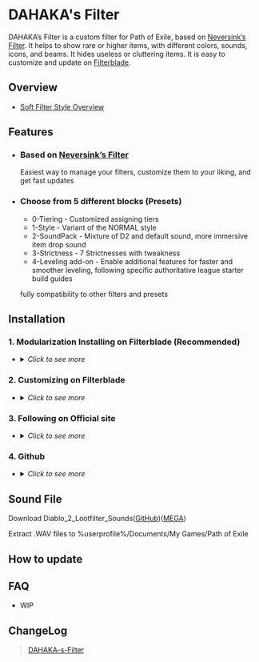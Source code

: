
# DAHAKA's Filter

DAHAKA’s Filter is a custom filter for Path of Exile, based on [Neversink’s Filter](https://github.com/NeverSinkDev/NeverSink-Filter). It helps to show rare or higher items, with different colors, sounds, icons, and beams. It hides useless or cluttering items. It is easy to customize and update on [Filterblade](https://www.filterblade.xyz/).

## Overview
- [Soft Filter Style Overview](https://github.com/FKPX3118/DAHAKA-s-Filter/blob/main/Filter%20Overview%203.22.png)
  
## Features
- ### Based on [Neversink’s Filter](https://github.com/NeverSinkDev/NeverSink-Filter)
  Easiest way to manage your filters, customize them to your liking, and get fast updates
- ### Choose from 5 different blocks (Presets)
  * 0-Tiering - Customized assigning tiers
  * 1-Style - Variant of the NORMAL style
  * 2-SoundPack - Mixture of D2 and default sound, more immersive item drop sound
  * 3-Strictness - 7 Strictnesses with tweakness 
  * 4-Leveling add-on - Enable additional features for faster and smoother leveling, following specific authoritative league starter build guides
  
  fully compatibility to other filters and presets

## Installation

### 1. Modularization Installing on Filterblade (Recommended)

- <details>
  <summary><i>Click to see more</i></summary>
  
  ### Step 1
  Visit the [FilterBlade](https://www.filterblade.xyz/) and log in with your account. If you don’t have an account, you can create one for free by linking your Path of Exile account.
  
  <img src="https://github.com/FKPX3118/DAHAKA-s-Filter/assets/16643996/2472cdd3-a559-43fa-8c1d-20d818309a86" alt="Image" width="400">
  
  ### Step 2
  On the FilterBlade homepage, you can choose to load your own filter or use Neversink’s stable version, which is the default option. You can also select the strictness level of the filter, which determines how much loot is shown or hidden. The higher the strictness, the less loot you will see, but the more valuable it will be.
  
  <img src="https://github.com/FKPX3118/DAHAKA-s-Filter/assets/16643996/303d419a-c366-4be3-94fe-538b102b1078" alt="Image" width="400">

  ### Step 3
  To apply DAHAKA’s presets, go to the Overview tab and click on Presets.
  
  <img src="https://github.com/FKPX3118/DAHAKA-s-Filter/assets/16643996/644508bf-f327-4760-b698-e537e22d65c7" alt="Image" width="400">

  Then, click on Public and enter “FKPX3118” in the By Author field. Click on Search to find DAHAKA’s presets.

  <img src="https://github.com/FKPX3118/DAHAKA-s-Filter/assets/16643996/dc588fcf-c935-4e69-b0d5-76f5716f273c" alt="Image" width="400">
  
  ### Step 4
  You will see a list of presets that you can add to your filter. They are: 0-Tiering, 1-Style, 2-SoundPack, 3-Strictness, 4-Leveling add-on

  All are optional. You can add any or all of these presets to your filter by clicking add. After you have added the presets you want, click on Apply to confirm your changes.

  Note: If you want to use the strictness preset, make sure to select the same strictness level as the one you chose in Step 2. Otherwise, your filter may not work as intended.
  
  Note: If you want to add multiple presets, you need to add them in order from 0 to 4. This will ensure that the presets are applied correctly and do not conflict with each other.

  For uninstalling, click remove
  
  <img src="https://github.com/FKPX3118/DAHAKA-s-Filter/assets/16643996/2c41f766-64e8-46bf-a4d9-14600dd05f3f" alt="Image" width="400">

  ### Step 5
  SAVE & EXPORT -> Sync or download locally to %userprofile%/Documents/My Games/Path of Exile
  
  In game Option, choose the filter you want

  <img src="https://github.com/FKPX3118/DAHAKA-s-Filter/assets/16643996/260e6486-7d54-4ed8-b1ea-91e9172ecb8b" alt="Image" width="400">
  
</details>


### 2. Customizing on Filterblade

- <details>
  <summary><i>Click to see more</i></summary>
  
  ### Preload Filter for customizing
  - [DAHAKA-s-Filter-00-SOFT](https://www.filterblade.xyz/?profile=FKPX3118&saveState=JANSMYGTZWBX2P&platform=pc&isPreset=false)
  - [DAHAKA-s-Filter-01-REGULAR](https://www.filterblade.xyz/?profile=FKPX3118&saveState=85WR7T0C6CAR10&platform=pc&isPreset=false)
  - [DAHAKA-s-Filter-02-SEMI-STRICT](https://www.filterblade.xyz/?profile=FKPX3118&saveState=3R0ZV50CYDOT8B&platform=pc&isPreset=false)
  - [DAHAKA-s-Filter-03-STRICT](https://www.filterblade.xyz/?profile=FKPX3118&saveState=T3CO19ZXDEUBPT&platform=pc&isPreset=false)
  - [DAHAKA-s-Filter-04-VERY STRICT](https://www.filterblade.xyz/?profile=FKPX3118&saveState=1EALH7YPPUXH3J&platform=pc&isPreset=false)
  - [DAHAKA-s-Filter-05-UBER STRICT](https://www.filterblade.xyz/?profile=FKPX3118&saveState=G6EUQWGR6JL6AQ&platform=pc&isPreset=false)
  - [DAHAKA-s-Filter-06-UBER PLUS](https://www.filterblade.xyz/?profile=FKPX3118&saveState=R9ZGUCSINV2YI3&platform=pc&isPreset=false)
  
  
  ### not including soundpack, leveling add-on
</details>


### 3. Following on Official site

- <details>
  <summary><i>Click to see more</i></summary>
  
  ### new players only
  [Official Item Filter](https://www.pathofexile.com/account/view-profile/FKPX3118/item-filters)

  ### not including soundpack, leveling add-on

</details>


### 4. Github

- <details>
  <summary><i>Click to see more</i></summary>
  
  ### devs only
  The filters from GitHub do NOT auto-update, check commit
  
  ### not including soundpack, leveling add-on
  
</details>

## Sound File
Download Diablo_2_Lootfilter_Sounds([GitHub](https://raw.githubusercontent.com/FKPX3118/DAHAKA-s-Filter/main/Diablo_2_Lootfilter_Sounds.zip))([MEGA](https://mega.nz/file/8YRC3JQR#fe9REHw8__V8100QRhYGNY88t4JWHNJFBEU5hFQ7hxA))

Extract .WAV files to %userprofile%/Documents/My Games/Path of Exile

## How to update


## FAQ
- WIP

## ChangeLog
>[DAHAKA-s-Filter](https://github.com/FKPX3118/DAHAKA-s-Filter/blob/main/ChangeLog.md)
